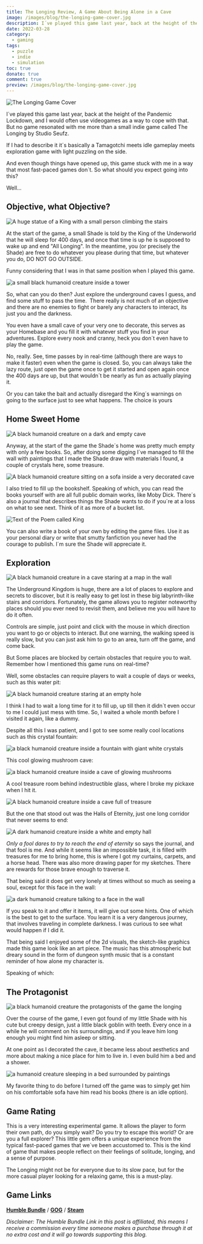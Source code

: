 ```yaml
---
title: The Longing Review, A Game About Being Alone in a Cave
image: /images/blog/the-longing-game-cover.jpg
description: I´ve played this game last year, back at the height of the Pandemic Lockdown. So here´s one about a creature in a cave made by indie game Studio Seufz.
date: 2022-03-28
category:
  - gaming
tags:
  - puzzle
  - indie
  - simulation
toc: true
donate: true
comment: true
preview: /images/blog/the-longing-game-cover.jpg
---
```

![The Longing Game Cover](/images/blog/the-longing-game-cover.jpg)

I´ve played this game last year, back at the height of the Pandemic Lockdown, and I would often use videogames as a way to cope with that. But no game resonated with me more than a small indie game called The Longing by Studio Seufz.

If I had to describe it it´s basically a Tamagotchi meets idle gameplay meets exploration game with light puzzling on the side.

And even though things have opened up, this game stuck with me in a way that most fast-paced games don´t. So what should you expect going into this?

Well...

## Objective, what Objective?

![A huge statue of a King with a small person climbing the stairs](/images/2022/70wxNwZ.jpg)

At the start of the game, a small Shade is told by the King of the Underworld that he will sleep for 400 days, and once that time is up he is supposed to wake up and end "All Longing". In the meantime, you (or precisely the Shade) are free to do whatever you please during that time, but whatever you do, DO NOT GO OUTSIDE.

Funny considering that I was in that same position when I played this game.

![a small black humanoid creature inside a tower](/images/2022/mrTzsoH.jpg#center)

So, what can you do then? Just explore the underground caves I guess, and find some stuff to pass the time.  There really is not much of an objective and there are no enemies to fight or barely any characters to interact, its just you and the darkness.

You even have a small cave of your very one to decorate, this serves as your Homebase and you fill it with whatever stuff you find in your adventures. Explore every nook and cranny, heck you don´t even have to play the game.

No, really. See, time passes by in real-time (although there are ways to make it faster) even when the game is closed. So, you can always take the lazy route, just open the game once to get it started and open again once the 400 days are up, but that wouldn´t be nearly as fun as actually playing it.

Or you can take the bait and actually disregard the King´s warnings on going to the surface just to see what happens. The choice is yours

## Home Sweet Home

![A black humanoid creature on a dark and empty cave](/images/2022/csAWlak.jpg)

Anyway, at the start of the game the Shade´s home was pretty much empty with only a few books. So, after doing some digging I´ve managed to fill the wall with paintings that I made the Shade draw with materials I found, a couple of crystals here, some treasure.

![A black humanoid creature sitting on a sofa inside a very decorated cave](/images/2022/AgzO26E.jpg#center)

I also tried to fill up the bookshelf. Speaking of which, you can read the books yourself with are all full public domain works, like Moby Dick. There´s also a journal that describes things the Shade wants to do if you´re at a loss on what to see next. Think of it as more of a bucket list.

![Text of the Poem called King](/images/2022/qa2xBWW.jpg#center)

You can also write a book of your own by editing the game files. Use it as your personal diary or write that smutty fanfiction you never had the courage to publish. I´m sure the Shade will appreciate it.

## Exploration

![A black humanoid creature in a cave staring at a map in the wall](/images/2022/0iXYQxQ.jpg)

The Underground Kingdom is huge, there are a lot of places to explore and secrets to discover, but it is really easy to get lost in these big labyrinth-like stairs and corridors. Fortunately, the game allows you to register noteworthy places should you ever need to revisit them, and believe me you will have to do it often.

Controls are simple, just point and click with the mouse in which direction you want to go or objects to interact. But one warning, the walking speed is really slow, but you can just ask him to go to an area, turn off the game, and come back.

But Some places are blocked by certain obstacles that require you to wait. Remember how I mentioned this game runs on real-time?

Well, some obstacles can require players to wait a couple of days or weeks, such as this water pit:

![A black humanoid creature staring at an empty hole](/images/2022/Pl8i1TO.jpg)

I think I had to wait a long time for it to fill up, up till then it didn´t even occur to me I could just mess with time. So, I waited a whole month before I visited it again, like a dummy.

Despite all this I was patient, and I got to see some really cool locations such as this crystal fountain:


![a black humanoid creature inside a fountain with giant white crystals](/images/2022/tvYVavP.jpg)

This cool glowing mushroom cave:


![a black humanoid creature inside a cave of glowing mushrooms](/images/2022/Tz0qTyf.jpg)

A cool treasure room behind indestructible glass, where I broke my pickaxe when I hit it.


![A black humanoid creature inside a cave full of treasure](/images/2022/cT9fYUk.jpg)

But the one that stood out was the Halls of Eternity, just one long corridor that never seems to end:


![A dark humanoid creature inside a white and empty hall](/images/2022/I0G4nkg.jpg)

*Only a fool dares to try to reach the end of eternity* so says the journal, and that fool is me. And while it seems like an impossible task, it is filled with treasures for me to bring home, this is where I got my curtains, carpets, and a horse head. There was also more drawing paper for my sketches. There are rewards for those brave enough to traverse it.

That being said it does get very lonely at times without so much as seeing a soul, except for this face in the wall:


![a dark humanoid creature talking to a face in the wall](/images/2022/Iwcm5ab.jpg)

If you speak to it and offer it items, it will give out some hints. One of which is the best to get to the surface. You learn it is a very dangerous journey, that involves traveling in complete darkness. I was curious to see what would happen if I did it.

That being said I enjoyed some of the 2d visuals, the sketch-like graphics made this game look like an art piece. The music has this atmospheric but dreary sound in the form of dungeon synth music that is a constant reminder of how alone my character is.

Speaking of which:

## The Protagonist


![a black humanoid creature the protagonists of the game the longing](/images/2022/hBh2gEO.jpg)

Over the course of the game, I even got found of my little Shade with his cute but creepy design, just a little black goblin with teeth. Every once in a while he will comment on his surroundings, and if you leave him long enough you might find him asleep or sitting.

At one point as I decorated the cave, it became less about aesthetics and more about making a nice place for him to live in. I even build him a bed and a shower.


![a humanoid creature sleeping in a bed surrounded by paintings](/images/2022/tH5VNLi.png)

My favorite thing to do before I turned off the game was to simply get him on his comfortable sofa have him read his books (there is an idle option).



## Game Rating

This is a very interesting experimental game. It allows the player to form their own path, do you simply wait? Do you try to escape this world? Or are you a full explorer? This little gem offers a unique experience from the typical fast-paced games that we´ve been accustomed to. This is the kind of game that makes people reflect on their feelings of solitude, longing, and a sense of purpose.

The Longing might not be for everyone due to its slow pace, but for the more casual player looking for a relaxing game, this is a must-play.


## Game Links

[**Humble Bundle**](https://www.humblebundle.com/store/the-longing?partner=ghastlymirror) / [**GOG**](https://www.gog.com/game/the_longing) / [**Steam**](https://store.steampowered.com/app/893850/THE_LONGING/)

*Disclaimer: The Humble Bundle Link in this post is affiliated, this means I receive a commission every time someone makes a purchase through it at no extra cost and it will go towards supporting this blog.*

